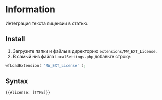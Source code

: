 # Information

Интеграция текста лицензии в статью.

## Install

1. Загрузите папки и файлы в директорию `extensions/MW_EXT_License`.
2. В самый низ файла `LocalSettings.php` добавьте строку:

```php
wfLoadExtension( 'MW_EXT_License' );
```

## Syntax

```html
{{#license: [TYPE]}}
```

